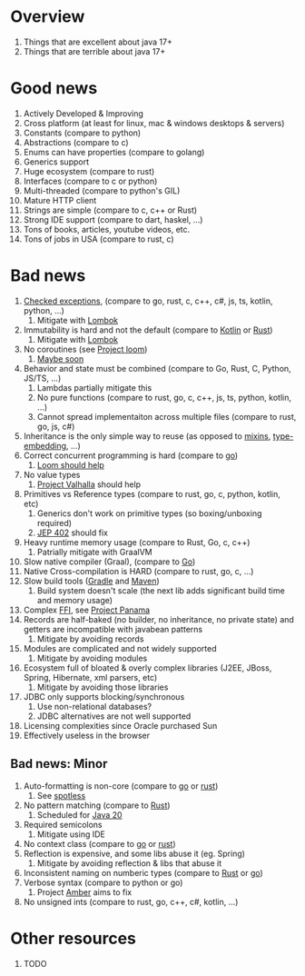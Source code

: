 # Overview
1. Things that are excellent about java 17+
1. Things that are terrible about java 17+


# Good news
1. Actively Developed & Improving
1. Cross platform (at least for linux, mac & windows desktops & servers)
1. Constants (compare to python)
1. Abstractions (compare to c)
1. Enums can have properties (compare to golang)
1. Generics support
1. Huge ecosystem (compare to rust)
1. Interfaces (compare to c or python)
1. Multi-threaded (compare to python's GIL)
1. Mature HTTP client
1. Strings are simple (compare to c, c++ or Rust)
1. Strong IDE support (compare to dart, haskel, ...)
1. Tons of books, articles, youtube videos, etc.
1. Tons of jobs in USA (compare to rust, c)


# Bad news
1. [Checked exceptions](./exceptions.no-checked.md), (compare to go, rust, c, c++, c#, js, ts, kotlin, python, ...)
    1. Mitigate with [Lombok](https://projectlombok.org/features/SneakyThrows)
1. Immutability is hard and not the default (compare to [Kotlin](TODO) or [Rust](TODO))
    1. Mitigate with [Lombok](https://projectlombok.org/features/Value)
1. No coroutines (see [Project loom](https://cr.openjdk.java.net/~rpressler/loom/Loom-Proposal.html))
    1. [Maybe soon](https://openjdk.org/jeps/425)
1. Behavior and state must be combined (compare to Go, Rust, C, Python, JS/TS, ...)
    1. Lambdas partially mitigate this
    1. No pure functions (compare to rust, go, c, c++, js, ts, python, kotlin, ...)
    1. Cannot spread implementaiton across multiple files (compare to rust, go, js, c#)
1. Inheritance is the only simple way to reuse (as opposed to [mixins](https://en.wikipedia.org/wiki/Mixin), [type-embedding](https://go101.org/article/type-embedding.html), ...)
1. Correct concurrent programming is hard (compare to [go](TODO))
    1. [Loom should help](https://cr.openjdk.java.net/~rpressler/loom/Loom-Proposal.html)
1. No value types
    1. [Project Valhalla](https://openjdk.org/projects/valhalla/) should help
1. Primitives vs Reference types (compare to rust, go, c, python, kotlin, etc)
    1. Generics don't work on primitive types (so boxing/unboxing required)
    1. [JEP 402](https://openjdk.org/jeps/402) should fix
1. Heavy runtime memory usage (compare to Rust, Go, c, c++)
    1. Patrially mitigate with GraalVM
1. Slow native compiler (Graal), (compare to [Go](TODO))
1. Native Cross-compilation is HARD (compare to rust, go, c, ...)
1. Slow build tools ([Gradle](TODO) and [Maven](TODO))
    1. Build system doesn't scale (the next lib adds significant build time and memory usage)
1. Complex [FFI](https://en.wikipedia.org/wiki/Foreign_function_interface), see [Project Panama](https://openjdk.org/projects/panama/)
1. Records are half-baked (no builder, no inheritance, no private state) and getters are incompatible with javabean patterns
    1. Mitigate by avoiding records
1. Modules are complicated and not widely supported
    1. Mitigate by avoiding modules
1. Ecosystem full of bloated & overly complex libraries (J2EE, JBoss, Spring, Hibernate, xml parsers, etc)
    1. Mitigate by avoiding those libraries
1. JDBC only supports blocking/synchronous
    1. Use non-relational databases?
    1. JDBC alternatives are not well supported
1. Licensing complexities since Oracle purchased Sun
1. Effectively useless in the browser


## Bad news: Minor
1. Auto-formatting is non-core (compare to [go](https://go.dev/blog/gofmt) or [rust](https://github.com/rust-lang/rustfmt))
    1. See [spotless](https://github.com/diffplug/spotless)
1. No pattern matching (compare to [Rust](https://doc.rust-lang.org/book/ch18-03-pattern-syntax.html))
    1. Scheduled for [Java 20](https://openjdk.org/jeps/433)
1. Required semicolons
    1. Mitigate using IDE
1. No context class (compare to [go](https://pkg.go.dev/context) or [rust](https://doc.rust-lang.org/stable/std/task/struct.Context.html))
1. Reflection is expensive, and some libs abuse it (eg. Spring)
    1. Mitigate by avoiding reflection & libs that abuse it
1. Inconsistent naming on numberic types (compare to [Rust](https://doc.rust-lang.org/reference/types/numeric.html) or [go](https://go.dev/ref/spec#Numeric_types))
1. Verbose syntax (compare to python or go)
    1. Project [Amber](https://openjdk.org/projects/amber/) aims to fix
1. No unsigned ints (compare to rust, go, c++, c#, kotlin, ...)


# Other resources
1. TODO
